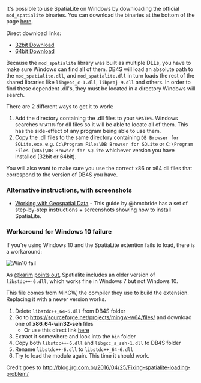 It's possible to use SpatiaLite on Windows by downloading the official `mod_spatialite` binaries. You can download the binaries at the bottom of the page [here](http://www.gaia-gis.it/gaia-sins/).

Direct download links:

* [32bit Download](http://www.gaia-gis.it/gaia-sins/windows-bin-x86/mod_spatialite-4.3.0a-win-x86.7z)
* [64bit Download](http://www.gaia-gis.it/gaia-sins/windows-bin-amd64/mod_spatialite-4.3.0a-win-amd64.7z)

Because the `mod_spatialite` library was built as multiple DLLs, you have to make sure Windows can find all of them. DB4S will load an absolute path to the `mod_spatialite.dll`, and `mod_spatialite.dll` in turn loads the rest of the shared libraries like `libgeos_c-1.dll`, `libproj-9.dll` and others. In order to find these dependent .dll's, they must be located in a directory Windows will search.

There are 2 different ways to get it to work:

1. Add the directory containing the .dll files to your `%PATH%`. Windows searches `%PATH%` for dll files so it will be able to locate all of them. This has the side-effect of any program being able to use them.
2. Copy the .dll files to the same directory containing `DB Browser for SQLite.exe`. e.g. `C:\Program Files\DB Browser for SQLite` or `C:\Program Files (x86)\DB Browser for SQLite` whichever version you have installed (32bit or 64bit).

You will also want to make sure you use the correct x86 or x64 dll files that correspond to the version of DB4S you have.

### Alternative instructions, with screenshots

* [Working with Geospatial Data](http://www.fulcrumapp.com/blog/working-with-geodata/#tools-for-working-with-sqlite) - This guide by @bmcbride has a set of step-by-step instructions + screenshots showing how to install SpatiaLite.

### Workaround for Windows 10 failure

If you're using Windows 10 and the SpatiaLite extention fails to load, there is a workaround:

![Win10 fail](https://user-images.githubusercontent.com/12534211/41079043-148758fe-6a31-11e8-8def-5d6b462a789a.jpg)

As [@karim](https://github.com/karim) [points out](https://github.com/sqlitebrowser/sqlitebrowser/issues/267#issuecomment-395773272), Spatialite includes an older version of `libstdc++-6.dll`, which works fine in Windows 7 but not Windows 10.

This file comes from MinGW, the compiler they use to build the extension.  Replacing it with a newer version works.

1. Delete `libstdc++_64-6.dll` from DB4S folder
2. Go to https://sourceforge.net/projects/mingw-w64/files/ and download one of **x86_64-win32-seh** files
    - Or use this direct link [here](https://sourceforge.net/projects/mingw-w64/files/Toolchains%20targetting%20Win64/Personal%20Builds/mingw-builds/8.1.0/threads-win32/seh/x86_64-8.1.0-release-win32-seh-rt_v6-rev0.7z)
3. Extract it somewhere and look into the `bin` folder
4. Copy both `libstdc++-6.dll` and `libgcc_s_seh-1.dll` to DB4S folder
5. Rename `libstdc++-6.dll` to `libstdc++_64-6.dll`
6. Try to load the module again.  This time it should work.

Credit goes to http://blog.jrg.com.br/2016/04/25/Fixing-spatialite-loading-problem/